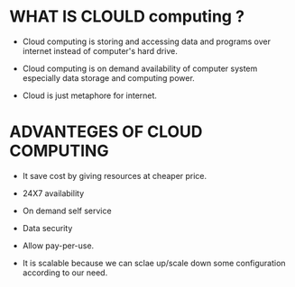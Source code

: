 # **WHAT IS CLOULD computing ?**

* Cloud computing is storing and accessing data and programs over internet instead of computer's hard drive.

* Cloud computing is on demand availability of computer system especially data storage and computing power.

* Cloud is just metaphore for internet.

# **ADVANTEGES OF CLOUD COMPUTING**

* It save cost by giving resources at cheaper price.

* 24X7 availability

* On demand self service

* Data security

* Allow pay-per-use.

* It is scalable because we can sclae up/scale down some configuration according to our need.
